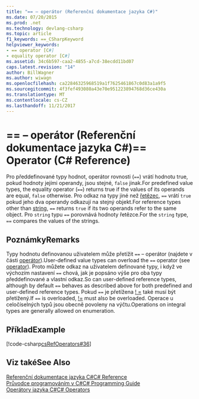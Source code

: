 ```yaml
---
title: "== – operátor (Referenční dokumentace jazyka C#)"
ms.date: 07/20/2015
ms.prod: .net
ms.technology: devlang-csharp
ms.topic: article
f1_keywords: ==_CSharpKeyword
helpviewer_keywords:
- == operator [C#]
- equality operator [C#]
ms.assetid: 34c6b597-caa2-4855-a7cd-38ecdd11bd07
caps.latest.revision: "14"
author: BillWagner
ms.author: wiwagn
ms.openlocfilehash: ca22846325968519a1f7625461867c0d83a1a9f5
ms.sourcegitcommit: 4f3fef493080a43e70e951223894768d36ce430a
ms.translationtype: MT
ms.contentlocale: cs-CZ
ms.lasthandoff: 11/21/2017
---
```

# <a name="-operator-c-reference"></a><span data-ttu-id="3e761-102">== – operátor (Referenční dokumentace jazyka C#)</span><span class="sxs-lookup"><span data-stu-id="3e761-102">== Operator (C# Reference)</span></span>
<span data-ttu-id="3e761-103">Pro předdefinované typy hodnot, operátor rovnosti (`==`) vrátí hodnotu true, pokud hodnoty jejími operandy, jsou stejné, `false` jinak.</span><span class="sxs-lookup"><span data-stu-id="3e761-103">For predefined value types, the equality operator (`==`) returns true if the values of its operands are equal, `false` otherwise.</span></span> <span data-ttu-id="3e761-104">Pro odkaz na typy jiné než [řetězec](../../../csharp/language-reference/keywords/string.md), `==` vrátí `true` pokud jeho dva operandy odkazují na stejný objekt.</span><span class="sxs-lookup"><span data-stu-id="3e761-104">For reference types other than [string](../../../csharp/language-reference/keywords/string.md), `==` returns `true` if its two operands refer to the same object.</span></span> <span data-ttu-id="3e761-105">Pro `string` typu `==` porovnává hodnoty řetězce.</span><span class="sxs-lookup"><span data-stu-id="3e761-105">For the `string` type, `==` compares the values of the strings.</span></span>  
  
## <a name="remarks"></a><span data-ttu-id="3e761-106">Poznámky</span><span class="sxs-lookup"><span data-stu-id="3e761-106">Remarks</span></span>  
 <span data-ttu-id="3e761-107">Typy hodnotu definovanou uživatelem může přetížit `==` – operátor (najdete v části [operátor](../../../csharp/language-reference/keywords/operator.md)).</span><span class="sxs-lookup"><span data-stu-id="3e761-107">User-defined value types can overload the `==` operator (see [operator](../../../csharp/language-reference/keywords/operator.md)).</span></span> <span data-ttu-id="3e761-108">Proto můžete odkaz na uživatelem definované typy, i když ve výchozím nastavení `==` chová, jak je popsáno výše pro oba typy předdefinované a vlastní odkaz.</span><span class="sxs-lookup"><span data-stu-id="3e761-108">So can user-defined reference types, although by default `==` behaves as described above for both predefined and user-defined reference types.</span></span> <span data-ttu-id="3e761-109">Pokud `==` je přetížena [! =](../../../csharp/language-reference/operators/not-equal-operator.md) také musí být přetížený.</span><span class="sxs-lookup"><span data-stu-id="3e761-109">If `==` is overloaded, [!=](../../../csharp/language-reference/operators/not-equal-operator.md) must also be overloaded.</span></span> <span data-ttu-id="3e761-110">Operace u celočíselných typů jsou obecně povoleny na výčtu.</span><span class="sxs-lookup"><span data-stu-id="3e761-110">Operations on integral types are generally allowed on enumeration.</span></span>  
  
## <a name="example"></a><span data-ttu-id="3e761-111">Příklad</span><span class="sxs-lookup"><span data-stu-id="3e761-111">Example</span></span>  
 [!code-csharp[csRefOperators#36](../../../csharp/language-reference/operators/codesnippet/CSharp/equality-comparison-operator_1.cs)]  
  
## <a name="see-also"></a><span data-ttu-id="3e761-112">Viz také</span><span class="sxs-lookup"><span data-stu-id="3e761-112">See Also</span></span>  
 [<span data-ttu-id="3e761-113">Referenční dokumentace jazyka C#</span><span class="sxs-lookup"><span data-stu-id="3e761-113">C# Reference</span></span>](../../../csharp/language-reference/index.md)  
 [<span data-ttu-id="3e761-114">Průvodce programováním v C#</span><span class="sxs-lookup"><span data-stu-id="3e761-114">C# Programming Guide</span></span>](../../../csharp/programming-guide/index.md)  
 [<span data-ttu-id="3e761-115">Operátory jazyka C#</span><span class="sxs-lookup"><span data-stu-id="3e761-115">C# Operators</span></span>](../../../csharp/language-reference/operators/index.md)
